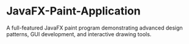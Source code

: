 # JavaFX-Paint-Application
A full-featured JavaFX paint program demonstrating advanced design patterns, GUI development, and interactive drawing tools.
